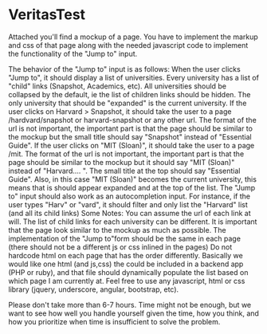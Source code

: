 # VeritasTest
Attached you'll find a mockup of a page. You have to implement the markup and css of that page along with the needed javascript code to implement the functionality of the "Jump to" input.

The behavior of the "Jump to" input is as follows:
When the user clicks "Jump to", it should display a list of universities. Every university has a list of "child" links (Snapshot, Academics, etc).
All universities should be collapsed by the default, ie the list of children links should be hidden. 
The only university that should be "expanded" is the current university.
If the user clicks on Harvard > Snapshot, it should take the user to a page /hardvard/snapshot or harvard-snapshot or any other url. The format of the url is not important, the important part is that the page should be similar to the mockup but the small title should say "Snapshot" instead of "Essential Guide".
If the user clicks on "MIT (Sloan)", it should take the user to a page /mit. The format of the url is not important, the important part is that the page should be similar to the mockup but it should say "MIT (Sloan)" instead of "Harvard.... ". The small title at the top should say "Essential Guide".
Also, in this case "MIT (Sloan)" becomes the current university, this means that is should appear expanded and at the top of the list.
The "Jump to" input should also work as an autocompletion input. For instance, if the user types "Harv" or "vard", it should filter and only list the "Harvard" list (and all its child links)
Some Notes:
You can assume the url of each link at will.
The list of child links for each university can be different.
It is important that the page look similar to the mockup as much as possible.
The implementation of the ​"Jump to" ​form should be ​the same ​in each page ​(there should not be a different js or css inlined in the pages)​
Do not hardcode html on each page that has the order differently. Basically we would like one html (and js,css) the could be included in a backend app (PHP or ruby), and that file should dynamically populate the list based on which page I am currently at.
Feel free to use any javascript, html or css library (jquery, underscore, angular, bootstrap, etc).

Please don't take more than 6-7 hours. Time might not be enough, but we want to see how well you handle yourself given the time, how you think, and how you prioritize when time is insufficient to solve the problem.
